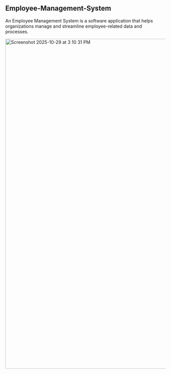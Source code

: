 **Employee-Management-System**
---



An Employee Management System is a software application that helps organizations manage and streamline employee-related data and processes.


<img width="1918" height="1033" alt="Screenshot 2025-10-29 at 3 10 31 PM" src="https://github.com/user-attachments/assets/5f0336e1-674a-40ac-9c75-9ed724f074b8" />
